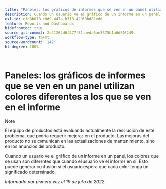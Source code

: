 ```yaml
---
title: "Paneles: los gráficos de informes que se ven en un panel utilizan colores diferentes a los que se ven en el informe"
description: Cuando un usuario ve el gráfico de un informe en un panel, los colores que se usan son diferentes que cuando el usuario ve el informe en sí. Esto puede generar confusión si el usuario espera que cada color tenga un significado determinado.
exl-id: cfd8b018-c0d9-447a-b318-42938bd82edd
feature: Reports and Dashboards
hidefromtoc: true
source-git-commit: 2a41264d6f477f51eaeda6ae3675b1a6d816249c
workflow-type: tm+mt
source-wordcount: '142'
ht-degree: 100%

---
```


# Paneles: los gráficos de informes que se ven en un panel utilizan colores diferentes a los que se ven en el informe

<!--Converted to story-->

>[!NOTE]
>
>El equipo de productos está evaluando actualmente la resolución de este problema, que podría requerir mejoras en el producto. Las mejoras del producto no se comunican en las actualizaciones de mantenimiento, sino en los anuncios del producto.

Cuando un usuario ve el gráfico de un informe en un panel, los colores que se usan son diferentes que cuando el usuario ve el informe en sí. Esto puede generar confusión si el usuario espera que cada color tenga un significado determinado.

_Informado por primera vez el 19 de julio de 2022._
